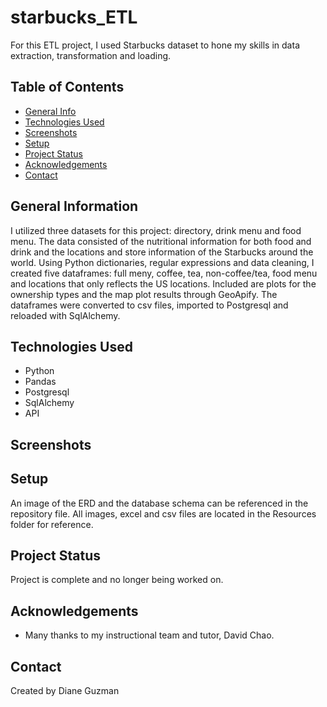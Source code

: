 # starbucks_ETL
For this ETL project, I used Starbucks dataset to hone my skills in data extraction, transformation and loading.  

## Table of Contents
* [General Info](#general-information)
* [Technologies Used](#technologies-used)
* [Screenshots](#screenshots)
* [Setup](#setup)
* [Project Status](#project-status)
* [Acknowledgements](#acknowledgements)
* [Contact](#contact)


## General Information
I utilized three datasets for this project: directory, drink menu and food menu.  The data consisted of the nutritional information for both food and drink and the locations and store information of the Starbucks around the world.  Using Python dictionaries, regular expressions and data cleaning, I created five dataframes: full meny, coffee, tea, non-coffee/tea, food menu and locations that only reflects the US locations.  Included are plots for the ownership types and the map plot results through GeoApify. The dataframes were converted to csv files, imported to Postgresql and reloaded with SqlAlchemy.


## Technologies Used
- Python
- Pandas
- Postgresql
- SqlAlchemy
- API


## Screenshots


## Setup
An image of the ERD and the database schema can be referenced in the repository file. All images, excel and csv files are located in the Resources folder for reference.


## Project Status
Project is complete and no longer being worked on.


## Acknowledgements
- Many thanks to my instructional team and tutor, David Chao.


## Contact
Created by Diane Guzman
